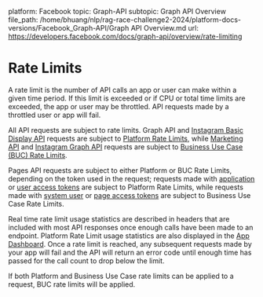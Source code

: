 platform: Facebook
topic: Graph-API
subtopic: Graph API Overview
file_path: /home/bhuang/nlp/rag-race-challenge2-2024/platform-docs-versions/Facebook_Graph-API/Graph API Overview.md
url: https://developers.facebook.com/docs/graph-api/overview/rate-limiting

# Rate Limits

A rate limit is the number of API calls an app or user can make within a given time period. If this limit is exceeded or if CPU or total time limits are exceeded, the app or user may be throttled. API requests made by a throttled user or app will fail.

All API requests are subject to rate limits. Graph API and [Instagram Basic Display API](https://developers.facebook.com/docs/instagram-basic-display-api) requests are subject to [Platform Rate Limits](#platform-rate-limits), while [Marketing API](https://developers.facebook.com/docs/marketing-api/) and [Instagram Graph API](https://developers.facebook.com/docs/instagram-graph-api) requests are subject to [Business Use Case (BUC) Rate Limits](#buc-rate-limits).

Pages API requests are subject to either Platform or BUC Rate Limits, depending on the token used in the request; requests made with [application](https://developers.facebook.com/docs/facebook-login/access-tokens#apptokens) or [user access tokens](https://developers.facebook.com/docs/facebook-login/access-tokens#usertokens) are subject to Platform Rate Limits, while requests made with [system user](https://developers.facebook.com/docs/marketing-api/businessmanager/systemuser#generate-token) or [page access tokens](https://developers.facebook.com/docs/facebook-login/access-tokens#pagetokens) are subject to Business Use Case Rate Limits.

Real time rate limit usage statistics are described in headers that are included with most API responses once enough calls have been made to an endpoint. Platform Rate Limit usage statistics are also displayed in the [App Dashboard](https://developers.facebook.com/apps/). Once a rate limit is reached, any subsequent requests made by your app will fail and the API will return an error code until enough time has passed for the call count to drop below the limit.

If both Platform and Business Use Case rate limits can be applied to a request, BUC rate limits will be applied.